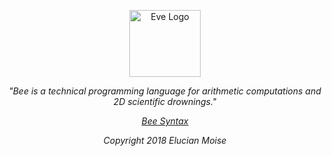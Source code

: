 <p align="center">
<a href="https://sagecode.net/bee-lang" target="_blank" align="center">
<img src="https://sagecode.net/wp-content/uploads/2018/12/bee-logo.png" alt="Eve Logo" width="114" height="107" ></img>
</a>
</p>

<p align="center"><i>"Bee is a technical programming language for arithmetic computations and 2D scientific drownings."<i/></p>

<p align="center"> <a href=syntax/readme.md>Bee Syntax</a></p>

<p align="center">
Copyright 2018 Elucian Moise
</p>
